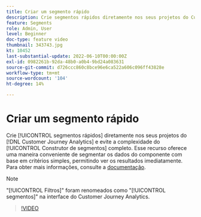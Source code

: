 ```yaml
---
title: Criar um segmento rápido
description: Crie segmentos rápidos diretamente nos seus projetos do Customer Journey Analytics e evite a complexidade do Construtor de segmentos completo. Esse recurso oferece uma maneira conveniente de segmentar os dados do componente com base em critérios simples, permitindo ver os resultados imediatamente.
feature: Segments
role: Admin, User
level: Beginner
doc-type: feature video
thumbnail: 343743.jpg
kt: 10452
last-substantial-update: 2022-06-10T00:00:00Z
exl-id: 0982261b-92da-48b0-a0b4-9bd24a083631
source-git-commit: d726ccc860c8bce96e6ca522a606c096ff43828e
workflow-type: tm+mt
source-wordcount: '104'
ht-degree: 14%

---
```


# Criar um segmento rápido

Crie [!UICONTROL segmentos rápidos] diretamente nos seus projetos do [!DNL Customer Journey Analytics] e evite a complexidade do [!UICONTROL Construtor de segmentos] completo. Esse recurso oferece uma maneira conveniente de segmentar os dados do componente com base em critérios simples, permitindo ver os resultados imediatamente. Para obter mais informações, consulte a [documentação](https://experienceleague.adobe.com/pt-br/docs/analytics-platform/using/cja-components/cja-segments/quick-filters).

>[!NOTE]
>
> &quot;[!UICONTROL Filtros]&quot; foram renomeados como &quot;[!UICONTROL segmentos]&quot; na interface do Customer Journey Analytics.

>[!VIDEO](https://video.tv.adobe.com/v/3411989/?quality=12&learn=on&captions=por_br)
